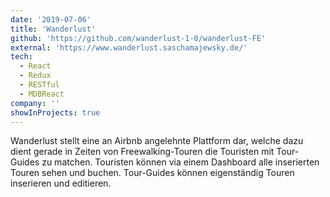 ```yaml
---
date: '2019-07-06'
title: 'Wanderlust'
github: 'https://github.com/wanderlust-1-0/wanderlust-FE'
external: 'https://www.wanderlust.saschamajewsky.de/'
tech:
  - React
  - Redux
  - RESTful
  - MDBReact
company: ''
showInProjects: true
---
```


Wanderlust stellt eine an Airbnb angelehnte Plattform dar, welche dazu dient gerade in Zeiten von Freewalking-Touren die Touristen mit Tour-Guides zu matchen. Touristen können via einem Dashboard alle inserierten Touren sehen und buchen. Tour-Guides können eigenständig Touren inserieren und editieren.

